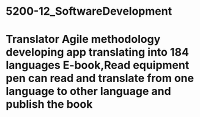 # 5200-12_SoftwareDevelopment
# Translator Agile methodology developing app translating into 184 languages E-book,Read equipment pen can read and translate from one language to other language and publish the book
#


